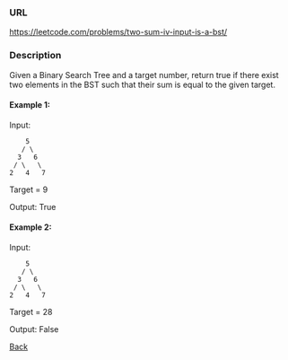### URL
https://leetcode.com/problems/two-sum-iv-input-is-a-bst/

### Description
Given a Binary Search Tree and a target number, return true if there exist two elements in the BST such that their sum is equal to the given target.

#### Example 1:

Input: 
```
    5
   / \
  3   6
 / \   \
2   4   7
```

Target = 9

Output: True
 

#### Example 2:

Input: 
```
    5
   / \
  3   6
 / \   \
2   4   7
```

Target = 28

Output: False




[Back](readme.md)